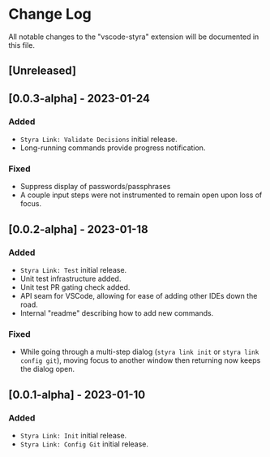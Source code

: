 # Change Log

All notable changes to the "vscode-styra" extension will be documented in this file.

<!-- markdownlint-disable MD024 -->
## [Unreleased]

## [0.0.3-alpha] - 2023-01-24

### Added

- `Styra Link: Validate Decisions` initial release.
- Long-running commands provide progress notification.

### Fixed

- Suppress display of passwords/passphrases
- A couple input steps were not instrumented to remain open upon loss of focus.

## [0.0.2-alpha] - 2023-01-18

### Added

- `Styra Link: Test` initial release.
- Unit test infrastructure added.
- Unit test PR gating check added.
- API seam for VSCode, allowing for ease of adding other IDEs down the road.
- Internal "readme" describing how to add new commands.

### Fixed

- While going through a multi-step dialog (`styra link init` or `styra link config git`), moving focus to another window then returning now keeps the dialog open.

## [0.0.1-alpha] - 2023-01-10

### Added

- `Styra Link: Init` initial release.
- `Styra Link: Config Git` initial release.
